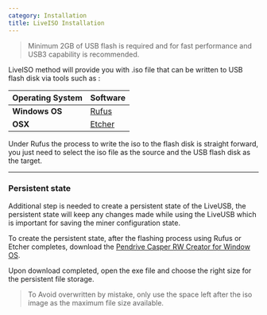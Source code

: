 ```yaml
---
category: Installation
title: LiveISO Installation
---
```


> Minimum 2GB of USB flash is required and for fast performance and USB3 capability is recommended.

LiveISO method will provide you with .iso file that can be written to USB flash disk via tools such as :

| Operating System       | Software                                          |
|:-----------------------|:--------------------------------------------------|
| **Windows OS**         | [Rufus](https://rufus.ie/)                        |
| **OSX**                | [Etcher](https://www.balena.io/etcher/)           |

    
Under Rufus the process to write the iso to the flash disk is straight forward, you just need to select 
the iso file as the source and the USB flash disk as the target.


***

### Persistent state

Additional step is needed to create a persistent state of the LiveUSB, the persistent state will keep any
changes made while using the LiveUSB which is important for saving the miner configuration state.

To create the persistent state, after the flashing process using Rufus or Etcher completes, download the 
[Pendrive Casper RW Creator for Window OS](https://www.pendrivelinux.com/downloads/Casper-RW-Creator/PDL-Casper-RW-Creator.exe).

Upon download completed, open the exe file and choose the right size for the persistent file storage. 

> To Avoid overwritten by mistake, only use the space left after the iso image as the maximum file size available.







